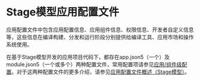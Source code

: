# Stage模型应用配置文件

应用配置文件中包含应用配置信息、应用组件信息、权限信息、开发者自定义信息等，这些信息在编译构建、分发和运行阶段分别提供给编译工具、应用市场和操作系统使用。

在基于Stage模型开发的应用项目代码下，都存在app.json5（一个）及module.json5（一个或多个）两种配置文件，常用配置项请参见[应用/组件级配置](cj-application-component-configuration-stage.md)。对于这两种配置文件的更多介绍，请参见[应用配置文件概述（Stage模型）](../cj-start/basic-knowledge/application-configuration-file-overview-stage.md)。

